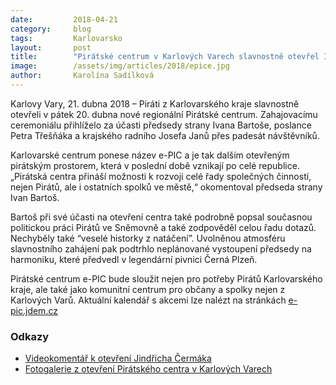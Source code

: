 ```yaml
---
date:         2018-04-21
category:     blog
tags:         Karlovarsko
layout:       post
title:        "Pirátské centrum v Karlových Varech slavnostně otevřel Ivan Bartoš"
image:        /assets/img/articles/2018/epice.jpg
author:       Karolína Sadílková
---
```


Karlovy Vary, 21. dubna 2018 – Piráti z Karlovarského kraje slavnostně otevřeli v pátek 20. dubna nové regionální Pirátské centrum. Zahajovacímu ceremoniálu přihlíželo za účasti předsedy strany Ivana Bartoše, poslance Petra Třešňáka a krajského radního Josefa Janů přes padesát návštěvníků.

Karlovarské centrum ponese název e-PIC a je tak dalším otevřeným pirátským prostorem, která v poslední době vznikají po celé republice. „Pirátská centra přináší možnosti k rozvoji celé řady společných činností, nejen Pirátů, ale i ostatních spolků ve městě,“ okomentoval předseda strany Ivan Bartoš.

Bartoš při své účasti na otevření centra také podrobně popsal současnou politickou práci Pirátů ve Sněmovně a také zodpověděl celou řadu dotazů. Nechyběly také “veselé historky z natáčení”. Uvolněnou atmosféru slavnostního zahájení pak podtrhlo neplánované vystoupení předsedy na harmoniku, které předvedl v legendární pivnici Černá Plzeň.

Pirátské centrum e-PIC bude sloužit nejen pro potřeby Pirátů Karlovarského kraje, ale také jako komunitní centrum pro občany a spolky nejen z Karlových Varů. Aktuální kalendář s akcemi lze nalézt na stránkách [e-pic.jdem.cz](https://calendar.google.com/calendar/embed?src=epic.kvary@gmail.com&ctz=Europe/Prague)

### Odkazy

* [Videokomentář k otevření Jindřicha Čermáka](https://www.youtube.com/watch?v=qR-omiNczMs)
* [Fotogalerie z otevření Pirátského centra v Karlových Varech](https://photos.app.goo.gl/q3apbyaI2uBGH32K2)

